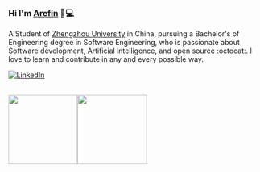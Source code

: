 ### Hi I'm [Arefin](https://are-fin.web.app) 👋💻

A Student of [Zhengzhou University](http://english.zzu.edu.cn/) in China, pursuing a Bachelor's of Engineering degree in Software Engineering, who is passionate about Software development, Artificial intelligence, and open source :octocat:. I love to learn and contribute in any and every possible way.

[![LinkedIn](https://img.shields.io/badge/sarefinsag%20-%230077B5.svg?&style=for-the-badge&logo=linkedin&logoColor=white)](https://www.linkedin.com/in/sarefinsag/)

<br>
<a href="https://are-fin.web.app/"><img height="137.3px" src="https://github-readme-stats.vercel.app/api?username=sarefinsag&hide_title=true&hide_border=true&show_icons=true&include_all_commits=true&count_private=true&line_height=21&text_color=000&icon_color=000&theme=graywhite" /><!-- wi*quL3fcV --><img height="137.3px" src="https://github-readme-stats.vercel.app/api/top-langs/?username=sarefinsag&hide=html&hide_title=true&hide_border=true&layout=compact&langs_count=7&exclude_repo=comp426&text_color=000&icon_color=ffftheme=graywhite" /></a>


